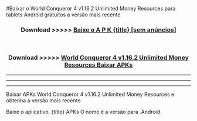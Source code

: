 #Baixar o World Conqueror 4 v1.16.2 Unlimited Money Resources   para tablets Android gratuitos a versão mais recente


<div align="center">
<h3>Download >>>>> <a href="https://pt-web.web.app/?pt= {title}">Baixe o A P K {title} [sem anúncios]</a></h3><br>

<h3>Download >>>>> <a href="https://pt-web.web.app/?pt= {title}">World Conqueror 4 v1.16.2 Unlimited Money Resources  Baixar APKs</a></h3>
</div>

----------------------------------------------------------

----------------------------------------------------------

----------------------------------------------------------

Baixar APKs World Conqueror 4 v1.16.2 Unlimited Money Resources  e obtenha a versão mais recente

Baixe o aplicativo. {title} APKs O nome é a versão para .Android.


